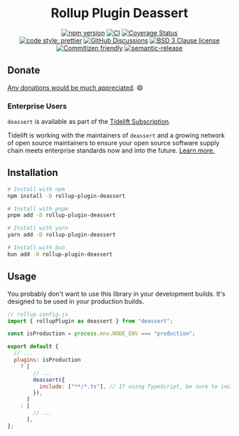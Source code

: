 <div align="center">

# Rollup Plugin Deassert

[![npm version](https://img.shields.io/npm/v/deassert.svg)](https://www.npmjs.com/package/rollup-plugin-deassert)
[![CI](https://github.com/RebeccaStevens/deassert/actions/workflows/release.yml/badge.svg)](https://github.com/RebeccaStevens/deassert/actions/workflows/release.yml)
[![Coverage Status](https://codecov.io/gh/RebeccaStevens/deassert/branch/main/graph/badge.svg?token=MVpR1oAbIT)](https://codecov.io/gh/RebeccaStevens/deassert)\
[![code style: prettier](https://img.shields.io/badge/code_style-prettier-ff69b4.svg?style=flat-square)](https://github.com/prettier/prettier)
[![GitHub Discussions](https://img.shields.io/github/discussions/RebeccaStevens/deassert?style=flat-square)](https://github.com/RebeccaStevens/deassert/discussions)
[![BSD 3 Clause license](https://img.shields.io/github/license/RebeccaStevens/deassert.svg?style=flat-square)](https://opensource.org/licenses/BSD-3-Clause)
[![Commitizen friendly](https://img.shields.io/badge/commitizen-friendly-brightgreen.svg?style=flat-square)](https://commitizen.github.io/cz-cli/)
[![semantic-release](https://img.shields.io/badge/%20%20%F0%9F%93%A6%F0%9F%9A%80-semantic--release-e10079.svg?style=flat-square)](https://github.com/semantic-release/semantic-release)

</div>

## Donate

[Any donations would be much appreciated](../../DONATIONS.md). 😄

### Enterprise Users

`deassert` is available as part of the [Tidelift Subscription](https://tidelift.com/funding/github/npm/deassert).

Tidelift is working with the maintainers of `deassert` and a growing network of open source maintainers
to ensure your open source software supply chain meets enterprise standards now and into the future.
[Learn more.](https://tidelift.com/subscription/pkg/npm-deassert?utm_source=npm-deassert&utm_medium=referral&utm_campaign=enterprise&utm_term=repo)

## Installation

```sh
# Install with npm
npm install -D rollup-plugin-deassert

# Install with pnpm
pnpm add -D rollup-plugin-deassert

# Install with yarn
yarn add -D rollup-plugin-deassert

# Install with bun
bun add -D rollup-plugin-deassert
```

## Usage

You probably don't want to use this library in your development builds. It's designed to be used in your production
builds.

```js
// rollup.config.js
import { rollupPlugin as deassert } from "deassert";

const isProduction = process.env.NODE_ENV === "production";

export default {
  // ...
  plugins: isProduction
    ? [
        // ...
        deassert({
          include: ["**/*.ts"], // If using TypeScript, be sure to include this config option. Otherwise remove it.
        }),
      ]
    : [
        // ...
      ],
};
```

